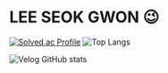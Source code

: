 # LEE SEOK GWON 😉

[![Solved.ac Profile](http://mazassumnida.wtf/api/v2/generate_badge?boj=pddj21)](https://solved.ac/pddj21/)
![Top Langs](https://github-readme-stats.vercel.app/api/top-langs/?username=Lee-seokgwon&layout=compact&theme=dracula)


![Velog GitHub stats](https://velog-github-badge.vercel.app/badge/pddj21?theme=dark&posts=3)
 
